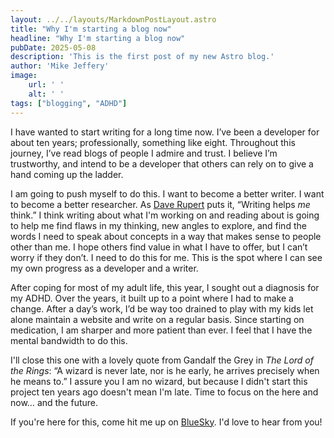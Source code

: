 ```yaml
---
layout: ../../layouts/MarkdownPostLayout.astro
title: "Why I'm starting a blog now"
headline: "Why I'm starting a blog now"
pubDate: 2025-05-08
description: 'This is the first post of my new Astro blog.'
author: 'Mike Jeffery'
image:
    url: ' '
    alt: ' '
tags: ["blogging", "ADHD"]
---
```


I have wanted to start writing for a long time now. I’ve been a developer for about ten years; professionally, something like eight. Throughout this journey, I’ve read blogs of people I admire and trust. I believe I’m trustworthy, and intend to be a developer that others can rely on to give a hand coming up the ladder.

I am going to push myself to do this. I want to become a better writer. I want to become a better researcher. As [Dave Rupert](https://daverupert.com/) puts it, “Writing helps *me* think.” I think writing about what I'm working on and reading about is going to help me find flaws in my thinking, new angles to explore, and find the words I need to speak about concepts in a way that makes sense to people other than me. I hope others find value in what I have to offer, but I can’t worry if they don’t. I need to do this for me. This is the spot where I can see my own progress as a developer and a writer.

After coping for most of my adult life, this year, I sought out a diagnosis for my ADHD. Over the years, it built up to a point where I had to make a change. After a day’s work, I’d be way too drained to play with my kids let alone maintain a website and write on a regular basis. Since starting on medication, I am sharper and more patient than ever. I feel that I have the mental bandwidth to do this.

I'll close this one with a lovely quote from Gandalf the Grey in *The Lord of the Rings*: “A wizard is never late, nor is he early, he arrives precisely when he means to.” I assure you I am no wizard, but because I didn't start this project ten years ago doesn't mean I'm late. Time to focus on the here and now&hellip; and the future.

If you're here for this, come hit me up on [BlueSky](https://bsky.app/profile/fellaroonie.bsky.social). I'd love to hear from you!